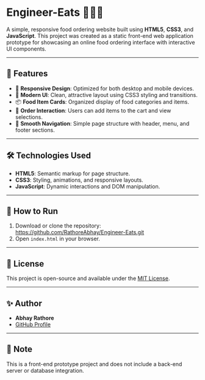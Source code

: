 # Engineer-Eats 🍔🍕🥗

A simple, responsive food ordering website built using **HTML5**, **CSS3**, and **JavaScript**. This project was created as a static front-end web application prototype for showcasing an online food ordering interface with interactive UI components.

---

## 📌 Features

- 📱 **Responsive Design**: Optimized for both desktop and mobile devices.
- 🎨 **Modern UI**: Clean, attractive layout using CSS3 styling and transitions.
- 📦 **Food Item Cards**: Organized display of food categories and items.
- 🛒 **Order Interaction**: Users can add items to the cart and view selections.
- 📖 **Smooth Navigation**: Simple page structure with header, menu, and footer sections.

---


## 🛠️ Technologies Used

- **HTML5**: Semantic markup for page structure.
- **CSS3**: Styling, animations, and responsive layouts.
- **JavaScript**: Dynamic interactions and DOM manipulation.

---

## 🚀 How to Run

1. Download or clone the repository:
https://github.com/RathoreAbhay/Engineer-Eats.git
2. Open `index.html` in your browser.

---


## 📖 License

This project is open-source and available under the [MIT License](LICENSE).

---

## ✨ Author

- **Abhay Rathore**
- [GitHub Profile](https://github.com/RathoreAbhay)

---

## 📢 Note

This is a front-end prototype project and does not include a back-end server or database integration.
